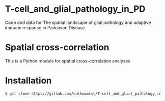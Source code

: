 # T-cell_and_glial_pathology_in_PD
Code and data for The spatial landscape of glial pathology and adaptive immune response in Parkinson Disease 

# Spatial cross-correlation
This is a Python module for spatial cross-correlation analyses

# Installation
```bash
$ git clone https://github.com/dalhoomist/T-cell_and_glial_pathology_in_PD.git
```

